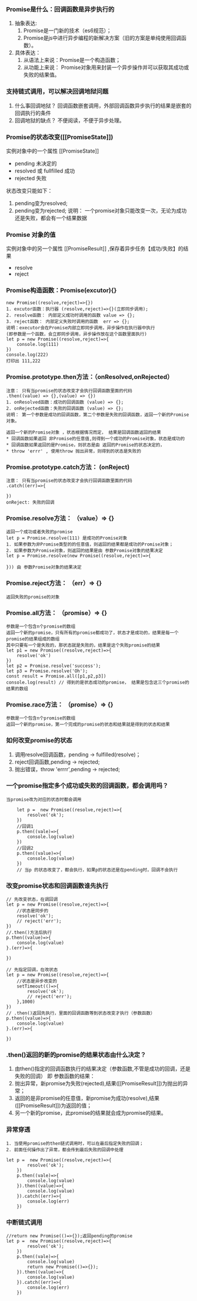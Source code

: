 ### Promise是什么：回调函数是异步执行的
1. 抽象表达:
   1. Promise是一门新的技术（es6规范）；
   2. Promise是js中进行异步编程的新解决方案（旧的方案是单纯使用回调函数）。
2. 具体表达： 
   1. 从语法上来说：Promise是一个构造函数；
   2. 从功能上来说： Promise对象用来封装一个异步操作并可以获取其成功或失败的结果值。

### 支持链式调用，可以解决回调地狱问题
1. 什么事回调地狱？
	回调函数嵌套调用，外部回调函数异步执行的结果是嵌套的回调执行的条件
2. 回调地狱的缺点？
	不便阅读，不便于异步处理。

### Promise的状态改变([[PromiseState]])
实例对象中的一个属性 [[PromiseState]]
* pending 未决定的
* resolved 或 fullfilled 成功
* rejected 失败


状态改变只能如下：
1. pending变为resolved;
2. pending变为rejected;
说明： 一个promise对象只能改变一次，无论为成功还是失败，都会有一个结果数据

### Promise 对象的值
实例对象中的另一个属性 [[PromiseResult]] ,保存着异步任务【成功/失败】的结果
* resolve
* reject

### Promise构造函数：Promise(excutor){}
```
new Promise((resolve,reject)=>{})
1. excutor函数：执行器 (resolve,reject)=>{}(立即同步调用);
2. resolve函数： 内部定义成功时调用的函数 value => {};
3. reject函数： 内部定义失败时调用的函数  err => {};
说明：executor会在Promise内部立即同步调用，异步操作在执行器中执行
(即参数是一个函数，会立即同步调用，异步操作放在这个函数里面执行)
let p = new Promise((resolve,reject)=>{
	console.log(111)
})
console.log(222)
打印出 111,222
```


### Promise.prototype.then方法：（onResolved,onRejected）
```
注意： 只有当promise的状态改变才会执行回调函数里面的代码
.then((value) => {},(value) => {})
1. onResolved函数：成功的回调函数 (value) => {};
2. onRejected函数：失败的回调函数 (value) => {};
说明： 第一个参数是成功的回调函数，第二个参数是失败的回调函数，返回一个新的Promise对象。

返回一个新的Promise对象 ，状态根据情况而定， 结果是回调函数返回的结果
* 回调函数如果返回 非Promise的任意值,则得到一个成功的Promise对象，状态是成功的
* 回调函数如果返回的是Promise，则状态是由 返回的Promise的状态决定的，
* throw 'errr' , 使用throw 抛出异常，则得到的状态是失败的
```

### Promise.prototype.catch方法： (onReject)
```
注意： 只有当promise的状态改变才会执行回调函数里面的代码
.catch((err)=>{
	
})
onReject: 失败的回调
```

### Promise.resolve方法： （value）=> {}
```
返回一个成功或者失败的promise
let p = Promise.resolve(111) 是成功的Promise对象
1. 如果参数为非Promise类型的的任意值，则返回的结果都是成功的Promise对象；
2. 如果参数为Promise对象，则返回的结果是由 参数Promise对象的结果决定
let p = Promise.resolve(new Promise((resolve,reject)=>{
	
})) 由 参数Promise对象的结果决定
```

### Promise.reject方法： （err）=> {}
```
返回失败的promise的对象
```
### Promise.all方法： （promise）=> {}
```
参数是一个包含n个promise的数组
返回一个新的promise，只有所有的promise都成功了，状态才是成功的，结果是每一个promise的结果组成的数组
其中只要有一个是失败的，那状态就是失败的，结果是这个失败promise的结果
let p1 = new Promise((resolve,reject)=>{
	resolve('ok')
})
let p2 = Promise.resolve('success');
let p3 = Promise.resolve('Oh');
const result = Promise.all([p1,p2,p3])
console.log(result) // 得到的是状态成功的promise， 结果是包含这三个promise的结果的数组
```
### Promise.race方法： （promise）=> {}
```
参数是一个包含n个promise的数组
返回一个新的promise，第一个完成的promise的状态和结果就是得到的状态和结果
```

### 如何改变promise的状态
1. 调用resolve回调函数，pending -> fulfilled(resolve)；
2. reject回调函数,pending -> rejected;
3. 抛出错误，throw 'errrr',pending -> rejected;

### 一个promise指定多个成功或失败的回调函数，都会调用吗？
	当promise改为对应的状态时都会调用
```
	let p =  new Promise((resolve,reject)=>{
		resolve('ok');
	})
	//回调1
	p.then((vale)=>{
		console.log(value)
	})
	//回调2
	p.then((value)=>{
		console.log(value)
	})
	// 当p 的状态改变了，都会执行，如果p的状态还是在pending时，回调不会执行
```

### 改变promise状态和回调函数谁先执行
```
// 先改变状态，在调回调
let p = new Promise((resolve,reject)=>{
	//状态是同步的
	resolve('ok');
	// reject('err');
})
//.then()方法后执行
p.then((value)=>{
	console.log(value)
}.(err)=>{
	
})

// 先指定回调，在改状态
let p = new Promise((resolve,reject)=>{
	//状态是异步改变的
	setTimeout(()=>{
		resolve('ok');
		// reject('err');
	},1000)
})
// .then()返回先执行，里面的回调函数等到状态改变才执行（参数函数）
p.then((value)=>{
	console.log(value)
}.(err)=>{
	
})
```

### .then()返回的新的promise的结果状态由什么决定？
1. 由then()指定的回调函数执行的结果决定（参数函数,不管是成功的回调，还是失败的回调）
即 参数函数的结果：
1. 抛出异常，新promise为失败(rejected),结果([[PromiseResult]])为抛出的异常；
2. 返回的是非promise的任意值，新promise为成功(resolve),结果([[PromiseResult]])为返回的值；
3. 另一个新的promise，此promise的结果就会成为promise的结果。

### 异常穿透
```
1. 当使用promise的then链式调用时，可以在最后指定失败的回调；
2. 前面任何操作出了异常，都会传到最后失败的回调中处理

let p =  new Promise((resolve,reject)=>{
		resolve('ok');
	})
	p.then((vale)=>{
		console.log(value)
	}).then((value)=>{
		console.log(value)
	}).catch((err)=>{
		console.log(err)
	})
```

### 中断链式调用
```
//return new Promise(()=>{});返回pending的promise
let p =  new Promise((resolve,reject)=>{
		resolve('ok');
	})
	p.then((vale)=>{
		console.log(value)
		return new Promise(()=>{});
	}).then((value)=>{
		console.log(value)
	}).catch((err)=>{
		console.log(err)
	})
```